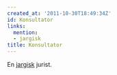 ```yaml
---
created_at: '2011-10-30T18:49:34Z'
id: Konsultator
links:
  mention:
  - jargisk
title: Konsultator
---
```


En [jargisk] jurist.

  [jargisk]: jargisk
